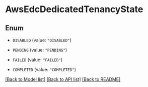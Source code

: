 # AwsEdcDedicatedTenancyState

## Enum


* `DISABLED` (value: `"DISABLED"`)

* `PENDING` (value: `"PENDING"`)

* `FAILED` (value: `"FAILED"`)

* `COMPLETED` (value: `"COMPLETED"`)


[[Back to Model list]](../README.md#documentation-for-models) [[Back to API list]](../README.md#documentation-for-api-endpoints) [[Back to README]](../README.md)


